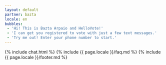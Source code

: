 ```yaml
---
layout: default
partner: bazta
locale: en
bubbles:
 - 'Hi! This is Bazta Arpaio and HelloVote!'
 - 'I can get you registered to vote with just a few text messages.'
 - 'Try me out! Enter your phone number to start.'
---
```

{% include chat.html %}
{% include {{ page.locale }}/faq.md %}
{% include {{ page.locale }}/footer.md %}




